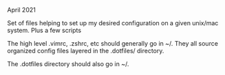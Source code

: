 April 2021

Set of files helping to set up my desired configuration on a given unix/mac system.
Plus a few scripts

The high level .vimrc, .zshrc, etc should generally go in ~/. 
They all source organized config files layered in the .dotfiles/ directory.

The .dotfiles directory should also go in ~/.
